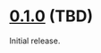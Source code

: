 # [0.1.0][] (TBD)

Initial release.

[0.1.0]: https://github.com/AaronLasseigne/unifig/compare/v0.0.0...v0.1.0
